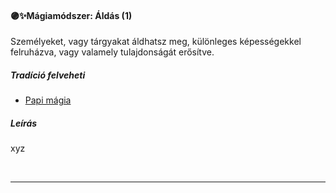 #### 🟣✨Mágiamódszer: Áldás (1)

Személyeket, vagy tárgyakat áldhatsz meg, különleges képességekkel felruházva, vagy valamely tulajdonságát erősítve.

##### Tradíció felveheti

- [Papi mágia](../100_papimagia.md)

##### Leírás

xyz

<br />

---
